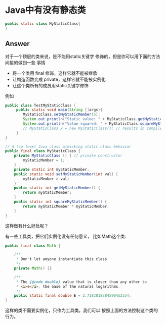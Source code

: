 # Java中有没有静态类
``` java
public static class MyStaticClass{
}
```

## Answer
对于一个顶层的类来说，是不能用static关键字
修饰的，但是你可以用下面的方法间接的做到一些
事情
- 将一个类用 final 修饰，这样它就不能被继承
- 让构造函数变成 private，这样它就不能被实例化
- 让这个类所有的成员用static关键字修饰

例如
``` java
public class TestMyStaticClass {
     public static void main(String []args){
        MyStaticClass.setMyStaticMember(5);
        System.out.println("Static value: " + MyStaticClass.getMyStaticMember());
        System.out.println("Value squared: " + MyStaticClass.squareMyStaticMember());
        // MyStaticClass x = new MyStaticClass(); // results in compile time error
     }
}

// A top-level Java class mimicking static class behavior
public final class MyStaticClass {
    private MyStaticClass () { // private constructor
        myStaticMember = 1;
    }
    private static int myStaticMember;
    public static void setMyStaticMember(int val) {
        myStaticMember = val;
    }
    public static int getMyStaticMember() {
        return myStaticMember;
    }
    public static int squareMyStaticMember() {
        return myStaticMember * myStaticMember;
    }
}
```

这样做有什么好处呢？

有一些工具类，把它们实例化没有任何意义，
比如Math这个类:
``` java
public final class Math {

    /**
     * Don't let anyone instantiate this class.
     */
    private Math() {}

    /**
     * The {@code double} value that is closer than any other to
     * <i>e</i>, the base of the natural logarithms.
     */
    public static final double E = 2.7182818284590452354;
}
```
这样的类不需要实例化，只作为工具类。我们可以
按照上面的方法控制这个类的行为。
